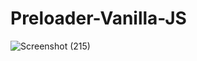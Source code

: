 # Preloader-Vanilla-JS
![Screenshot (215)](https://user-images.githubusercontent.com/55215139/96736017-5eded600-13e6-11eb-9fcc-9cbee999859d.png)
